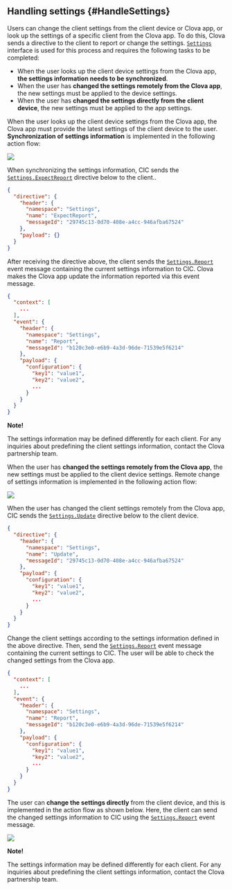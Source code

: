 ## Handling settings {#HandleSettings}

Users can change the client settings from the client device or Clova app, or look up the settings of a specific client from the Clova app. To do this, Clova sends a directive to the client to report or change the settings. [`Settings`](/CIC/References/CICInterface/Settings.md) interface is used for this process and requires the following tasks to be completed:

* When the user looks up the client device settings from the Clova app, **the settings information needs to be synchronized**.
* When the user has **changed the settings remotely from the Clova app**, the new settings must be applied to the device settings.
* When the user has **changed the settings directly from the client device**, the new settings must be applied to the app settings.

When the user looks up the client device settings from the Clova app, the Clova app must provide the latest settings of the client device to the user. **Synchronization of settings information** is implemented in the following action flow:

![](/CIC/Resources/Images/CIC_Settings_Synchronize_Settings_Info.png)

When synchronizing the settings information, CIC sends the [`Settings.ExpectReport`](/CIC/References/CICInterface/Settings.md#ExpectReport) directive below to the client..

```json
{
  "directive": {
    "header": {
      "namespace": "Settings",
      "name": "ExpectReport",
      "messageId": "29745c13-0d70-408e-a4cc-946afba67524"
    },
    "payload": {}
  }
}
```

After receiving the directive above, the client sends the [`Settings.Report`](/CIC/References/CICInterface/Settings.md#Report) event message containing the current settings information to CIC. Clova makes the Clova app update the information reported via this event message.

```json
{
  "context": [
    ...
  ],
  "event": {
    "header": {
      "namespace": "Settings",
      "name": "Report",
      "messageId": "b120c3e0-e6b9-4a3d-96de-71539e5f6214"
    },
    "payload": {
      "configuration": {
        "key1": "value1",
        "key2": "value2",
        ...
      }
    }
  }
}
```

<div class="note">
  <p><strong>Note!</strong></p>
  <p>The settings information may be defined differently for each client. For any inquiries about predefining the client settings information, contact the Clova partnership team.</p>
</div>

When the user has **changed the settings remotely from the Clova app**, the new settings must be applied to the client device settings. Remote change of settings information is implemented in the following action flow:

![](/CIC/Resources/Images/CIC_Settings_Change_Settings_Via_Clova_App.png)

When the user has changed the client settings remotely from the Clova app, CIC sends the [`Settings.Update`](/CIC/References/CICInterface/Settings.md#Update) directive below to the client device.

```json
{
  "directive": {
    "header": {
      "namespace": "Settings",
      "name": "Update",
      "messageId": "29745c13-0d70-408e-a4cc-946afba67524"
    },
    "payload": {
      "configuration": {
        "key1": "value1",
        "key2": "value2",
        ...
      }
    }
  }
}
```

Change the client settings according to the settings information defined in the above directive. Then, send the [`Settings.Report`](/CIC/References/CICInterface/Settings.md#Report) event message containing the current settings to CIC. The user will be able to check the changed settings from the Clova app.

```json
{
  "context": [
    ...
  ],
  "event": {
    "header": {
      "namespace": "Settings",
      "name": "Report",
      "messageId": "b120c3e0-e6b9-4a3d-96de-71539e5f6214"
    },
    "payload": {
      "configuration": {
        "key1": "value1",
        "key2": "value2",
        ...
      }
    }
  }
}
```

The user can **change the settings directly** from the client device, and this is implemented in the action flow as shown below. Here, the client can send the changed settings information to CIC using the [`Settings.Report`](/CIC/References/CICInterface/Settings.md#Report) event message.

![](/CIC/Resources/Images/CIC_Settings_Change_Settings_On_Device.png)

<div class="note">
  <p><strong>Note!</strong></p>
  <p>The settings information may be defined differently for each client. For any inquiries about predefining the client settings information, contact the Clova partnership team.</p>
</div>
